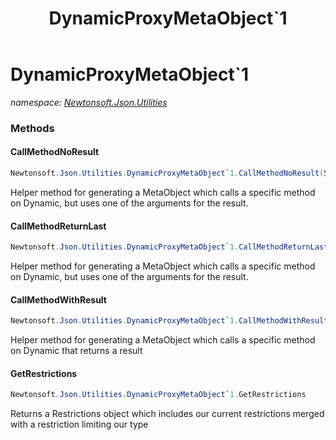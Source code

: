 ﻿---
title: DynamicProxyMetaObject`1
---

# DynamicProxyMetaObject`1
_namespace: [Newtonsoft.Json.Utilities](N-Newtonsoft.Json.Utilities.html)_



### Methods

#### CallMethodNoResult
```csharp
Newtonsoft.Json.Utilities.DynamicProxyMetaObject`1.CallMethodNoResult(System.String,System.Dynamic.DynamicMetaObjectBinder,System.Linq.Expressions.Expression[],Newtonsoft.Json.Utilities.DynamicProxyMetaObject{`0}.Fallback)
```
Helper method for generating a MetaObject which calls a
 specific method on Dynamic, but uses one of the arguments for
 the result.

#### CallMethodReturnLast
```csharp
Newtonsoft.Json.Utilities.DynamicProxyMetaObject`1.CallMethodReturnLast(System.String,System.Dynamic.DynamicMetaObjectBinder,System.Linq.Expressions.Expression[],Newtonsoft.Json.Utilities.DynamicProxyMetaObject{`0}.Fallback)
```
Helper method for generating a MetaObject which calls a
 specific method on Dynamic, but uses one of the arguments for
 the result.

#### CallMethodWithResult
```csharp
Newtonsoft.Json.Utilities.DynamicProxyMetaObject`1.CallMethodWithResult(System.String,System.Dynamic.DynamicMetaObjectBinder,System.Linq.Expressions.Expression[],Newtonsoft.Json.Utilities.DynamicProxyMetaObject{`0}.Fallback,Newtonsoft.Json.Utilities.DynamicProxyMetaObject{`0}.Fallback)
```
Helper method for generating a MetaObject which calls a
 specific method on Dynamic that returns a result

#### GetRestrictions
```csharp
Newtonsoft.Json.Utilities.DynamicProxyMetaObject`1.GetRestrictions
```
Returns a Restrictions object which includes our current restrictions merged
 with a restriction limiting our type




